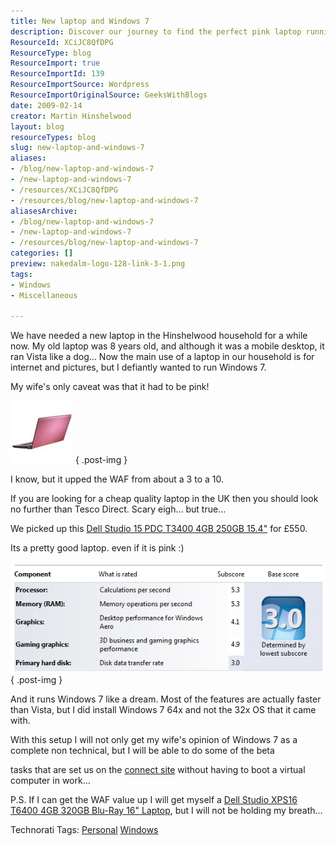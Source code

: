 ```yaml
---
title: New laptop and Windows 7
description: Discover our journey to find the perfect pink laptop running Windows 7! Join us as we explore features, performance, and the ultimate WAF boost.
ResourceId: XCiJC8QfDPG
ResourceType: blog
ResourceImport: true
ResourceImportId: 139
ResourceImportSource: Wordpress
ResourceImportOriginalSource: GeeksWithBlogs
date: 2009-02-14
creator: Martin Hinshelwood
layout: blog
resourceTypes: blog
slug: new-laptop-and-windows-7
aliases:
- /blog/new-laptop-and-windows-7
- /new-laptop-and-windows-7
- /resources/XCiJC8QfDPG
- /resources/blog/new-laptop-and-windows-7
aliasesArchive:
- /blog/new-laptop-and-windows-7
- /new-laptop-and-windows-7
- /resources/blog/new-laptop-and-windows-7
categories: []
preview: nakedalm-logo-128-link-3-1.png
tags:
- Windows
- Miscellaneous

---
```

We have needed a new laptop in the Hinshelwood household for a while now. My old laptop was 8 years old, and although it was a mobile desktop, it ran Vista like a dog… Now the main use of a laptop in our household is for internet and pictures, but I defiantly wanted to run Windows 7.

My wife's only caveat was that it had to be pink!

[![JadieLap](images/NewlaptopandWindows7_69D8-JadieLap_thumb-2-3.jpg)](http://blog.hinshelwood.com/files/2011/05/GWB-WindowsLiveWriter-NewlaptopandWindows7_69D8-JadieLap_2.jpg)
{ .post-img }

I know, but it upped the WAF from about a 3 to a 10.

If you are looking for a cheap quality laptop in the UK then you should look no further than Tesco Direct. Scary eigh… but true…

We picked up this [Dell Studio 15 PDC T3400 4GB 250GB 15.4"](http://direct.tesco.com/q/R.205-2678.aspx) for £550.

Its a pretty good laptop. even if it is pink :)

[![image](images/NewlaptopandWindows7_69D8-image_thumb-1-2.png)](http://blog.hinshelwood.com/files/2011/05/GWB-WindowsLiveWriter-NewlaptopandWindows7_69D8-image_2.png)
{ .post-img }

And it runs Windows 7 like a dream. Most of the features are actually faster than Vista, but I did install Windows 7 64x and not the 32x OS that it came with.

With this setup I will not only get my wife's opinion of Windows 7 as a complete non technical, but I will be able to do some of the beta

tasks that are set us on the [connect site](http://connect.microsoft.com/) without having to boot a virtual computer in work…

P.S. If I can get the WAF value up I will get myself a [Dell Studio XPS16 T6400 4GB 320GB Blu-Ray 16" Laptop](http://direct.tesco.com/q/R.205-4343.aspx), but I will not be holding my breath…

Technorati Tags: [Personal](http://technorati.com/tags/Personal) [Windows](http://technorati.com/tags/Windows)
